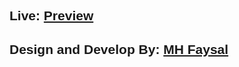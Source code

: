 <link rel="stylesheet" href="https://cdnjs.cloudflare.com/ajax/libs/font-awesome/4.7.0/css/font-awesome.min.css">
<div style="font-family: sans-serif;">
<h2>Live: <a href="">Preview</a></h2>
<h2>Design and Develop By: <a href="#">MH Faysal</a></h2>
<h2><a href=""><i class="fa fa-facebook"></i></a></h2>
<h2><a href=""><i class="fa fa-linkedin"></i></a></h2>
    <h2><a href=""><i class="fa fa-github"></i></a></h2>
    <h2><a href=""><i class="fa fa-instagram"></i></a></h2>
    <h2><a href=""><i class="fa fa-twitter"></i></a></h2>
    <h2><a href=""><i class="fa fa-whatsapp"></i></a></h2>
</div>
